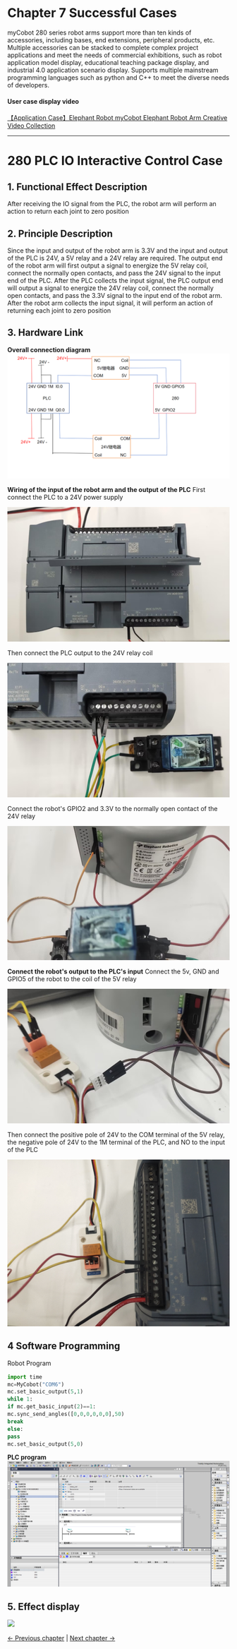 # Chapter 7 Successful Cases

myCobot 280 series robot arms support more than ten kinds of accessories, including bases, end extensions, peripheral products, etc. Multiple accessories can be stacked to complete complex project applications and meet the needs of commercial exhibitions, such as robot application model display, educational teaching package display, and industrial 4.0 application scenario display. Supports multiple mainstream programming languages ​​such as python and C++ to meet the diverse needs of developers.

#### User case display video

[【Application Case】Elephant Robot myCobot Elephant Robot Arm Creative Video Collection](https://www.bilibili.com/video/BV1qq4y1z7xp/?share_source=copy_web&vd_source=3b38c7844f0bbcf4e0b1dbd1353459c9)

---
# 280 PLC IO Interactive Control Case
## 1. Functional Effect Description
After receiving the IO signal from the PLC, the robot arm will perform an action to return each joint to zero position

## 2. Principle Description
Since the input and output of the robot arm is 3.3V and the input and output of the PLC is 24V, a 5V relay and a 24V relay are required. The output end of the robot arm will first output a signal to energize the 5V relay coil, connect the normally open contacts, and pass the 24V signal to the input end of the PLC. After the PLC collects the input signal, the PLC output end will output a signal to energize the 24V relay coil, connect the normally open contacts, and pass the 3.3V signal to the input end of the robot arm. After the robot arm collects the input signal, it will perform an action of returning each joint to zero position

## 3. Hardware Link

**Overall connection diagram**
![](../../resource\3-FunctionsAndApplications\7.SuccessfulCase/PLC1.png)

**Wiring of the input of the robot arm and the output of the PLC** First connect the PLC to a 24V power supply

![](../../resource\3-FunctionsAndApplications\7.SuccessfulCase/PLC2.jpg)

Then connect the PLC output to the 24V relay coil

![](../../resource\3-FunctionsAndApplications\7.SuccessfulCase/PLC3.jpg)

Connect the robot's GPIO2 and 3.3V to the normally open contact of the 24V relay

![](../../resource\3-FunctionsAndApplications\7.SuccessfulCase/PLC4.jpg)

**Connect the robot's output to the PLC's input** Connect the 5v, GND and GPIO5 of the robot to the coil of the 5V relay

![](../../resource\3-FunctionsAndApplications\7.SuccessfulCase/PLC5.jpg)

Then connect the positive pole of 24V to the COM terminal of the 5V relay, the negative pole of 24V to the 1M terminal of the PLC, and NO to the input of the PLC

![](../../resource\3-FunctionsAndApplications\7.SuccessfulCase/PLC6.jpg)

## 4 Software Programming
Robot Program
```python
import time
mc=MyCobot("COM6")
mc.set_basic_output(5,1)
while 1:
if mc.get_basic_input(2)==1:
mc.sync_send_angles([0,0,0,0,0,0],50)
break
else:
pass
mc.set_basic_output(5,0)
```
**PLC program**
![](../../resource\3-FunctionsAndApplications\7.SuccessfulCase/PLC7.png)

## 5. Effect display
![](../../resource\3-FunctionsAndApplications\7.SuccessfulCase/PLC8.gif)

[← Previous chapter](../6.developmentGuide/README.md) | [Next chapter →](../8.SupportingResources/README.md)
